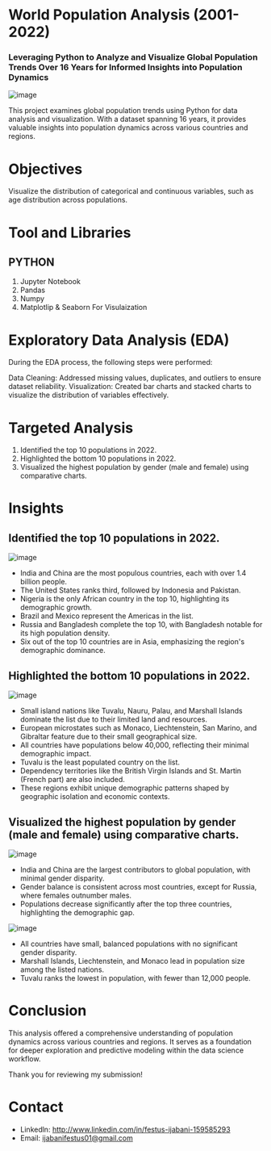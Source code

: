 # World Population Analysis (2001-2022)

### Leveraging Python to Analyze and Visualize Global Population Trends Over 16 Years for Informed Insights into Population Dynamics

![image](https://github.com/user-attachments/assets/c8835b84-697c-4341-ba63-4e53c7740123)


This project examines global population trends using Python for data analysis and visualization. With a dataset spanning 16 years, it provides valuable insights into population dynamics across various countries and regions.

# Objectives
Visualize the distribution of categorical and continuous variables, such as age distribution across populations.

# Tool and Libraries
## PYTHON
1. Jupyter Notebook
2. Pandas
3. Numpy
4. Matplotlip & Seaborn For Visulaization

# Exploratory Data Analysis (EDA)
During the EDA process, the following steps were performed:

Data Cleaning:
Addressed missing values, duplicates, and outliers to ensure dataset reliability.
Visualization:
Created bar charts and stacked charts to visualize the distribution of variables effectively.


# Targeted Analysis
1. Identified the top 10 populations in 2022.
2. Highlighted the bottom 10 populations in 2022.
3. Visualized the highest population by gender (male and female) using comparative charts.

# Insights
## Identified the top 10 populations in 2022.
![image](https://github.com/user-attachments/assets/0dbb797a-4127-443d-addf-636c1fab721b)
- India and China are the most populous countries, each with over 1.4 billion people.  
- The United States ranks third, followed by Indonesia and Pakistan.  
- Nigeria is the only African country in the top 10, highlighting its demographic growth.  
- Brazil and Mexico represent the Americas in the list.  
- Russia and Bangladesh complete the top 10, with Bangladesh notable for its high population density.  
- Six out of the top 10 countries are in Asia, emphasizing the region's demographic dominance.  

## Highlighted the bottom 10 populations in 2022.
![image](https://github.com/user-attachments/assets/a1354193-a0e1-49bb-9f9a-2244ac41b669)
- Small island nations like Tuvalu, Nauru, Palau, and Marshall Islands dominate the list due to their limited land and resources.  
- European microstates such as Monaco, Liechtenstein, San Marino, and Gibraltar feature due to their small geographical size.  
- All countries have populations below 40,000, reflecting their minimal demographic impact.  
- Tuvalu is the least populated country on the list.  
- Dependency territories like the British Virgin Islands and St. Martin (French part) are also included.  
- These regions exhibit unique demographic patterns shaped by geographic isolation and economic contexts.

## Visualized the highest population by gender (male and female) using comparative charts.
![image](https://github.com/user-attachments/assets/cc77f74b-29be-4234-b8c8-d042eba392b2)

- India and China are the largest contributors to global population, with minimal gender disparity.
- Gender balance is consistent across most countries, except for Russia, where females outnumber males.
- Populations decrease significantly after the top three countries, highlighting the demographic gap.

![image](https://github.com/user-attachments/assets/1fb90920-80f0-46f7-a5d6-9805b9a72236)

- All countries have small, balanced populations with no significant gender disparity.
- Marshall Islands, Liechtenstein, and Monaco lead in population size among the listed nations.
- Tuvalu ranks the lowest in population, with fewer than 12,000 people.

# Conclusion 
This analysis offered a comprehensive understanding of population dynamics across various countries and regions. It serves as a foundation for deeper exploration and predictive modeling within the data science workflow.

Thank you for reviewing my submission!

# Contact
- Linkedln: http://www.linkedin.com/in/festus-ijabani-159585293
- Email: ijabanifestus01@gmail.com
